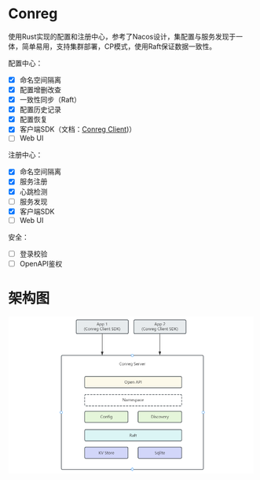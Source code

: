 # Conreg

使用Rust实现的配置和注册中心，参考了Nacos设计，集配置与服务发现于一体，简单易用，支持集群部署，CP模式，使用Raft保证数据一致性。

配置中心：

- [x] 命名空间隔离
- [x] 配置增删改查
- [x] 一致性同步（Raft）
- [x] 配置历史记录
- [x] 配置恢复
- [x] 客户端SDK（文档：[Conreg Client](https://docs.rs/conreg-client))）
- [ ] Web UI

注册中心：

- [x] 命名空间隔离
- [x] 服务注册
- [x] 心跳检测
- [ ] 服务发现
- [x] 客户端SDK
- [ ] Web UI

安全：

- [ ] 登录校验
- [ ] OpenAPI鉴权

# 架构图

<img alt="architecture" src="docs/architecture.png" width="500px"/>